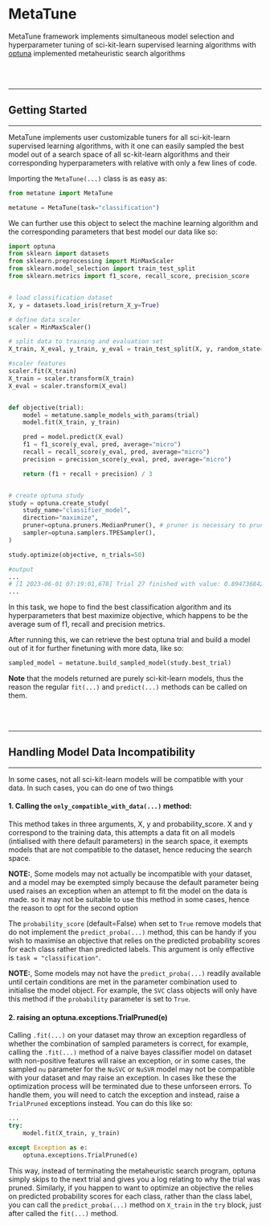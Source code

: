 # MetaTune

MetaTune framework implements simultaneous model selection and hyperparameter tuning of sci-kit-learn supervised learning algorithms with [optuna](https://github.com/optuna/optuna) implemented metaheuristic search algorithms

<br>
<br>
<hr>

## Getting Started
<hr>
MetaTune implements user customizable tuners for all sci-kit-learn supervised learning algorithms, with it one can easily sampled the best model out of a search space of all sc-kit-learn algorithms and their corresponding hyperparameters with relative with only a few lines of code.

Importing the `MetaTune(...)` class is as easy as:

```python
from metatune import MetaTune

metatune = MetaTune(task="classification")
```

We can further use this object to select the machine learning algorithm and the corresponding parameters that best model our data like so:

```python
import optuna
from sklearn import datasets
from sklearn.preprocessing import MinMaxScaler
from sklearn.model_selection import train_test_split
from sklearn.metrics import f1_score, recall_score, precision_score


# load classification dataset
X, y = datasets.load_iris(return_X_y=True)

# define data scaler
scaler = MinMaxScaler()

# split data to training and evaluation set
X_train, X_eval, y_train, y_eval = train_test_split(X, y, random_state=0, shuffle=True)

#scaler features
scaler.fit(X_train)
X_train = scaler.transform(X_train)
X_eval = scaler.transform(X_eval)


def objective(trial):
    model = metatune.sample_models_with_params(trial)
    model.fit(X_train, y_train)

    pred = model.predict(X_eval)
    f1 = f1_score(y_eval, pred, average="micro")
    recall = recall_score(y_eval, pred, average="micro")
    precision = precision_score(y_eval, pred, average="micro")

    return (f1 + recall + precision) / 3


# create optuna study
study = optuna.create_study(
    study_name="classifier_model",
    direction="maximize",
    pruner=optuna.pruners.MedianPruner(), # pruner is necessary to prune bad parameter combinations of models when sampling
    sampler=optuna.samplers.TPESampler(),
)

study.optimize(objective, n_trials=50)

#output
...
# [I 2023-06-01 07:19:01,678] Trial 27 finished with value: 0.8947368421052632 and parameters: {'model_tuner': 'AdaBoostClassifierTuner', #'AdaBoostClassifierTuner_estimator': None, 'AdaBoostClassifierTuner_n_estimators': 90, 'AdaBoostClassifierTuner_learning_rate': #              0.12391614619885151, 'AdaBoostClassifierTuner_algorithm': 'SAMME.R', 'AdaBoostClassifierTuner_random_state': 7705}. Best is trial 1 with value: # 0.9736842105263158.
...
```

In this task, we hope to find the best classification algorithm and its hyperparameters that best maximize objective, which happens to be the average sum of f1, recall and precision metrics.

After running this, we can retrieve the best optuna trial and build a model out of it for further finetuning with more data, like so:

```python
sampled_model = metatune.build_sampled_model(study.best_trial)
```
**Note** that the models returned are purely sci-kit-learn models, thus the reason the regular `fit(...)` and `predict(...)` methods can be called on them.

<br>
<br>
<hr>

## Handling Model Data Incompatibility
<hr>
In some cases, not all sci-kit-learn models will be compatible with your data. In such cases, you can do one of two things

#### 1. Calling the `only_compatible_with_data(...)` method:
This method takes in three arguments, X, y and probability_score. X and y correspond to the training data, this attempts a data fit on all models (intialised with there default parameters) in the search space, it exempts models that are not compatible to the dataset, hence reducing the search space.

**NOTE:**, Some models may not actually be incompatible with your dataset, and a model may be exempted simply because the default parameter being used raises an exception when an attempt to fit the model on the data is made. so it may not be suitable to use this method in some cases, hence the reason to opt for the second option

The `probability_score` (default=False) when set to `True` remove models that do not implement the `predict_proba(...)` method, this can be handy if you wish to maximise an objective that relies on the predicted probability scores for each class rather than predicted labels. This argument is only effective is `task = "classification"`.

**NOTE:**, Some models may not have the `predict_proba(...)` readily available until certain conditions are met in the parameter combination used to initialise the model object. For example, the `SVC` class objects will only have this method if the `probability` parameter is set to `True`.

#### 2. raising an optuna.exceptions.TrialPruned(e)
Calling `.fit(...)` on your dataset may throw an exception regardless of whether the combination of sampled parameters is correct, for example, calling the `.fit(...)` method of a naive bayes classifier model on dataset with non-positive features will raise an exception, or in some cases, the sampled `nu` parameter for the `NuSVC` or `NuSVR` model may not be compatible with your dataset and may raise an exception. In cases like these the optimization process will be terminated due to these unforseen errors. To handle them, you will need to catch the exception and instead, raise a `TrialPruned` exceptions instead. You can do this like so:

```python
...
try:
    model.fit(X_train, y_train)

except Exception as e:
    optuna.exceptions.TrialPruned(e)
```

This way, instead of terminating the metaheuristic search program, optuna simply skips to the next trial and gives you a log relating to why the trial was pruned. Similarly, if you happen to want to optimize an objective the relies on predicted probability scores for each class, rather than the class label, you can call the `predict_proba(...)` method on `X_train`  in the `try` block, just after called the `fit(...)` method.
